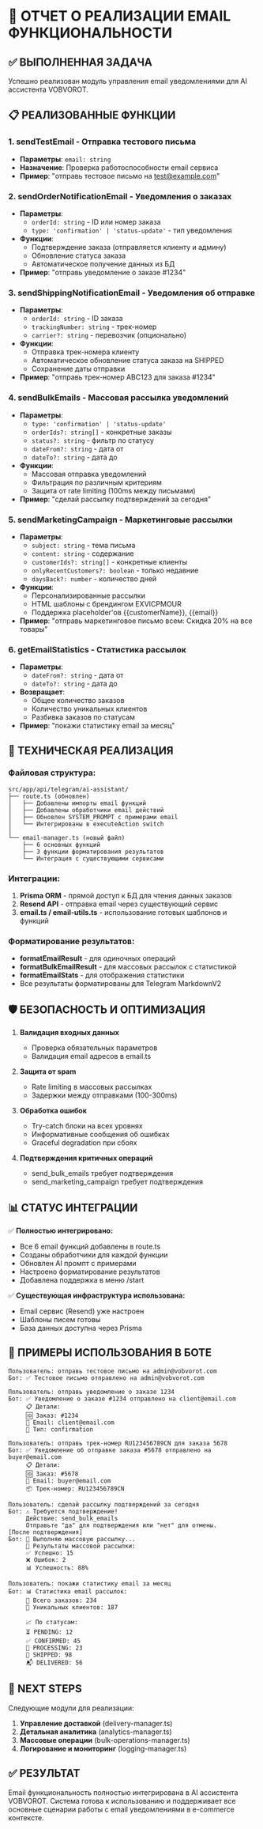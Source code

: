 # 📧 ОТЧЕТ О РЕАЛИЗАЦИИ EMAIL ФУНКЦИОНАЛЬНОСТИ

## ✅ ВЫПОЛНЕННАЯ ЗАДАЧА

Успешно реализован модуль управления email уведомлениями для AI ассистента VOBVOROT.

## 📋 РЕАЛИЗОВАННЫЕ ФУНКЦИИ

### 1. **sendTestEmail** - Отправка тестового письма
- **Параметры**: `email: string`
- **Назначение**: Проверка работоспособности email сервиса
- **Пример**: "отправь тестовое письмо на test@example.com"

### 2. **sendOrderNotificationEmail** - Уведомления о заказах
- **Параметры**: 
  - `orderId: string` - ID или номер заказа
  - `type: 'confirmation' | 'status-update'` - тип уведомления
- **Функции**:
  - Подтверждение заказа (отправляется клиенту и админу)
  - Обновление статуса заказа
  - Автоматическое получение данных из БД
- **Пример**: "отправь уведомление о заказе #1234"

### 3. **sendShippingNotificationEmail** - Уведомления об отправке
- **Параметры**:
  - `orderId: string` - ID заказа
  - `trackingNumber: string` - трек-номер
  - `carrier?: string` - перевозчик (опционально)
- **Функции**:
  - Отправка трек-номера клиенту
  - Автоматическое обновление статуса заказа на SHIPPED
  - Сохранение даты отправки
- **Пример**: "отправь трек-номер ABC123 для заказа #1234"

### 4. **sendBulkEmails** - Массовая рассылка уведомлений
- **Параметры**:
  - `type: 'confirmation' | 'status-update'`
  - `orderIds?: string[]` - конкретные заказы
  - `status?: string` - фильтр по статусу
  - `dateFrom?: string` - дата от
  - `dateTo?: string` - дата до
- **Функции**:
  - Массовая отправка уведомлений
  - Фильтрация по различным критериям
  - Защита от rate limiting (100ms между письмами)
- **Пример**: "сделай рассылку подтверждений за сегодня"

### 5. **sendMarketingCampaign** - Маркетинговые рассылки
- **Параметры**:
  - `subject: string` - тема письма
  - `content: string` - содержание
  - `customerIds?: string[]` - конкретные клиенты
  - `onlyRecentCustomers?: boolean` - только недавние
  - `daysBack?: number` - количество дней
- **Функции**:
  - Персонализированные рассылки
  - HTML шаблоны с брендингом EXVICPMOUR
  - Поддержка placeholder'ов {{customerName}}, {{email}}
- **Пример**: "отправь маркетинговое письмо всем: Скидка 20% на все товары"

### 6. **getEmailStatistics** - Статистика рассылок
- **Параметры**:
  - `dateFrom?: string` - дата от
  - `dateTo?: string` - дата до
- **Возвращает**:
  - Общее количество заказов
  - Количество уникальных клиентов
  - Разбивка заказов по статусам
- **Пример**: "покажи статистику email за месяц"

## 🔧 ТЕХНИЧЕСКАЯ РЕАЛИЗАЦИЯ

### Файловая структура:
```
src/app/api/telegram/ai-assistant/
├── route.ts (обновлен)
│   ├── Добавлены импорты email функций
│   ├── Добавлены обработчики email действий
│   ├── Обновлен SYSTEM_PROMPT с примерами email
│   └── Интегрированы в executeAction switch
│
└── email-manager.ts (новый файл)
    ├── 6 основных функций
    ├── 3 функции форматирования результатов
    └── Интеграция с существующими сервисами
```

### Интеграции:
1. **Prisma ORM** - прямой доступ к БД для чтения данных заказов
2. **Resend API** - отправка email через существующий сервис
3. **email.ts / email-utils.ts** - использование готовых шаблонов и функций

### Форматирование результатов:
- **formatEmailResult** - для одиночных операций
- **formatBulkEmailResult** - для массовых рассылок с статистикой
- **formatEmailStats** - для отображения статистики
- Все результаты форматированы для Telegram MarkdownV2

## 🛡️ БЕЗОПАСНОСТЬ И ОПТИМИЗАЦИЯ

1. **Валидация входных данных**
   - Проверка обязательных параметров
   - Валидация email адресов в email.ts

2. **Защита от spam**
   - Rate limiting в массовых рассылках
   - Задержки между отправками (100-300ms)

3. **Обработка ошибок**
   - Try-catch блоки на всех уровнях
   - Информативные сообщения об ошибках
   - Graceful degradation при сбоях

4. **Подтверждения критичных операций**
   - send_bulk_emails требует подтверждения
   - send_marketing_campaign требует подтверждения

## 📊 СТАТУС ИНТЕГРАЦИИ

✅ **Полностью интегрировано:**
- Все 6 email функций добавлены в route.ts
- Созданы обработчики для каждой функции
- Обновлен AI промпт с примерами
- Настроено форматирование результатов
- Добавлена поддержка в меню /start

✅ **Существующая инфраструктура использована:**
- Email сервис (Resend) уже настроен
- Шаблоны писем готовы
- База данных доступна через Prisma

## 🎯 ПРИМЕРЫ ИСПОЛЬЗОВАНИЯ В БОТЕ

```
Пользователь: отправь тестовое письмо на admin@vobvorot.com
Бот: ✅ Тестовое письмо отправлено на admin@vobvorot.com

Пользователь: отправь уведомление о заказе 1234
Бот: ✅ Уведомление о заказе #1234 отправлено на client@email.com
     📋 Детали:
     🆔 Заказ: #1234
     📧 Email: client@email.com
     📑 Тип: confirmation

Пользователь: отправь трек-номер RU123456789CN для заказа 5678
Бот: ✅ Уведомление об отправке заказа #5678 отправлено на buyer@email.com
     📋 Детали:
     🆔 Заказ: #5678
     📧 Email: buyer@email.com
     📦 Трек-номер: RU123456789CN

Пользователь: сделай рассылку подтверждений за сегодня
Бот: ⚠️ Требуется подтверждение!
     Действие: send_bulk_emails
     Отправьте "да" для подтверждения или "нет" для отмены.
[После подтверждения]
Бот: 📧 Выполняю массовую рассылку...
     📧 Результаты массовой рассылки:
     ✅ Успешно: 15
     ❌ Ошибок: 2
     📊 Успешность: 88%

Пользователь: покажи статистику email за месяц
Бот: 📊 Статистика email рассылок:
     📧 Всего заказов: 234
     👥 Уникальных клиентов: 187
     
     📈 По статусам:
     ⏳ PENDING: 12
     ✅ CONFIRMED: 45
     🔄 PROCESSING: 23
     🚚 SHIPPED: 98
     📬 DELIVERED: 56
```

## 🔄 NEXT STEPS

Следующие модули для реализации:
1. **Управление доставкой** (delivery-manager.ts)
2. **Детальная аналитика** (analytics-manager.ts)
3. **Массовые операции** (bulk-operations-manager.ts)
4. **Логирование и мониторинг** (logging-manager.ts)

## ✅ РЕЗУЛЬТАТ

Email функциональность полностью интегрирована в AI ассистента VOBVOROT. Система готова к использованию и поддерживает все основные сценарии работы с email уведомлениями в e-commerce контексте.